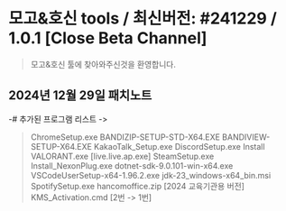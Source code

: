 # 모고&호신 tools / 최신버전: #241229 / 1.0.1 [Close Beta Channel]

> 모고&호신 툴에 찾아와주신것을 환영합니다.


## 2024년 12월 29일 패치노트
-# 추가된 프로그램 리스트 ->

> ChromeSetup.exe
> BANDIZIP-SETUP-STD-X64.EXE
> BANDIVIEW-SETUP-X64.EXE
> KakaoTalk_Setup.exe
> DiscordSetup.exe
> Install VALORANT.exe [live.live.ap.exe]
> SteamSetup.exe
> Install_NexonPlug.exe
> dotnet-sdk-9.0.101-win-x64.exe
> VSCodeUserSetup-x64-1.96.2.exe
> jdk-23_windows-x64_bin.msi
> SpotifySetup.exe
> hancomoffice.zip [2024 교육기관용 버전]
> KMS_Activation.cmd [2번 -> 1번]

